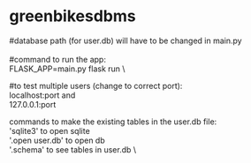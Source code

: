 # greenbikesdbms

#database path (for user.db) will have to be changed in main.py\
\
#command to run the app: \
FLASK_APP=main.py flask run \

#to test multiple users (change to correct port): \
localhost:port and \
127.0.0.1:port  


commands to make the existing tables in the user.db file: \
'sqlite3' to open sqlite  \
'.open user.db' to open db \
'.schema' to see tables in user.db \

